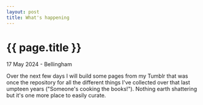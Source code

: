 ```yaml
---
layout: post
title: What's happening
---
```


{{ page.title }}
================

<p class="subtitle">17 May 2024 - Bellingham</p>

Over the next few days I will build some pages from my Tumblr that was once the repository for all the different things I've collected over that last umpteen years ("Someone's cooking the books!"). Nothing earth shattering but it's one more place to easily curate.
